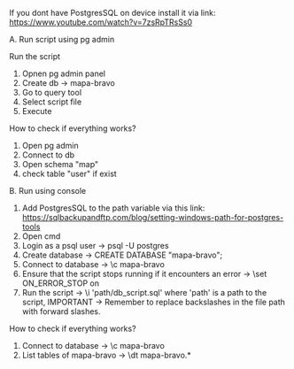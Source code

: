 
If you dont have PostgresSQL on device install it via link: https://www.youtube.com/watch?v=7zsRpTRsSs0

A. Run script using pg admin

Run the script

1. Opnen pg admin panel
2. Create db -> mapa-bravo
3. Go to query tool
4. Select script file
5. Execute

How to check if everything works?

1. Open pg admin
2. Connect to db
3. Open schema "map"
4. check table "user" if exist

B. Run using console

1. Add PostgresSQL to the path variable via this link: https://sqlbackupandftp.com/blog/setting-windows-path-for-postgres-tools
2. Open cmd
3. Login as a psql user -> psql -U postgres
4. Create database -> CREATE DATABASE "mapa-bravo";
5. Connect to database -> \c mapa-bravo
6. Ensure that the script stops running if it encounters an error -> \set ON_ERROR_STOP on
7. Run the script -> \i 'path/db_script.sql' where 'path' is a path to the script, 
IMPORTANT -> Remember to replace backslashes in the file path with forward slashes.
  
How to check if everything works?
1. Connect to database -> \c mapa-bravo
2. List tables of mapa-bravo -> \dt mapa-bravo.*
